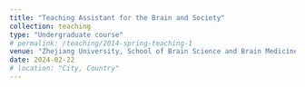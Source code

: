 ```yaml
---
title: "Teaching Assistant for the Brain and Society"
collection: teaching
type: "Undergraduate course"
# permalink: /teaching/2014-spring-teaching-1
venue: "Zhejiang University, School of Brain Science and Brain Medicine"
date: 2024-02-22
# location: "City, Country"
---
```

